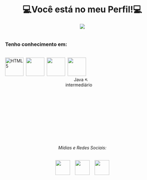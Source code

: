 <h1 align="center">💻Você está no meu Perfil!💻</h1>
<div align="center">
<img src="https://user-images.githubusercontent.com/92236780/181114716-1f8e5e3c-526f-47a1-87a4-60188e59b2ef.gif">
</div><br>
<div>
<h3>Tenho conhecimento em:</h3><br>
<img width="60" height="60" alt="HTML5" src="https://user-images.githubusercontent.com/92236780/181378199-4d24a6ac-c3db-4c4a-a741-b01aa0f5cb5e.png">&nbsp;
<img width="60" height="60" src="https://user-images.githubusercontent.com/92236780/181378078-45e1ed57-87c0-43e8-a73d-926dec289f11.png">&nbsp;
<img width="60" height="60" src="https://user-images.githubusercontent.com/92236780/181378303-78451948-cbde-4297-9144-8fd2ff8405f6.png">&nbsp;
<img width="60" height="60" src="https://user-images.githubusercontent.com/92236780/181378382-fa2041b4-0358-4359-8e7a-493e93a47fa6.png">
</div>
&nbsp;&nbsp;&nbsp;&nbsp;&nbsp;&nbsp;&nbsp;&nbsp;&nbsp;&nbsp;&nbsp;&nbsp;&nbsp;&nbsp;&nbsp;&nbsp;&nbsp;&nbsp;&nbsp;&nbsp;&nbsp;&nbsp;&nbsp;&nbsp;&nbsp;&nbsp;&nbsp;&nbsp;&nbsp;&nbsp;&nbsp;&nbsp;&nbsp;&nbsp;&nbsp;&nbsp;&nbsp;&nbsp;&nbsp;&nbsp;&nbsp;&nbsp;&nbsp;&nbsp;&nbsp;&nbsp;&nbsp;&nbsp;&nbsp;&nbsp;&nbsp;&nbsp;&nbsp;&nbsp;&nbsp;&nbsp;&nbsp;Java ↖️<br>
&nbsp;&nbsp;&nbsp;&nbsp;&nbsp;&nbsp;&nbsp;&nbsp;&nbsp;&nbsp;&nbsp;&nbsp;&nbsp;&nbsp;&nbsp;&nbsp;&nbsp;&nbsp;&nbsp;&nbsp;&nbsp;&nbsp;&nbsp;&nbsp;&nbsp;&nbsp;&nbsp;&nbsp;&nbsp;&nbsp;&nbsp;&nbsp;&nbsp;&nbsp;&nbsp;&nbsp;&nbsp;&nbsp;&nbsp;&nbsp;&nbsp;&nbsp;&nbsp;&nbsp;&nbsp;&nbsp;&nbsp;&nbsp;&nbsp;&nbsp;intermediário

<br><br><br><br><br><br><br><br><br>
<div align="center">
<h6>Mídias e Redes Sociais:</h6>
<a href="https://twitter.com/RbmrJnr"><img widht="48" height="48" src="https://user-images.githubusercontent.com/92236780/181343915-cbee467b-37c3-40bd-8a96-64eca19c5c85.png"></a>&nbsp; &nbsp;
<a href="https://www.instagram.com/ribamar_jnr/"><img widht="48" height="48" src="https://user-images.githubusercontent.com/92236780/181343908-c025f9b5-a270-4528-85e1-4ddea1de0c61.png"></a>&nbsp; &nbsp;
<a href="https://www.youtube.com/channel/UCC6Xl-ke8TGejnse9X9sD2g"><img widht="48" height="48" src="https://user-images.githubusercontent.com/92236780/181343918-be0bc92d-14a5-4e94-8c2a-2f31e92beaab.png"></a>
</div>
